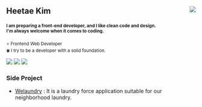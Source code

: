 <h2>
  Heetae Kim
  <a href="https://hits.seeyoufarm.com"><img src="https://hits.seeyoufarm.com/api/count/incr/badge.svg?url=https%3A%2F%2Fgithub.com%2Fhxxtae&count_bg=%231982E1&title_bg=%23555555&icon=github.svg&icon_color=%23E7E7E7&title=hits&edge_flat=false" align="right"/></a>
</h2>
<h4>
  <sup>
    I am preparing a front-end developer, and I like clean code and design.
    <br>
    I'm always welcome when it comes to coding.
  </sup>
</h4>
<p>
  <sup>
  ⭐ Frontend Web Developer
  <br>
  🍀 I try to be a developer with a solid foundation.
  </sup>
  
</p>

<a href="https://www.notion.so/Hxxtae-Growth-Note-02e6a0e829ae4a1398be64c556e7af23"><img src="https://img.shields.io/badge/Notion-000000?style=flat-square&logo=notion&logoColor=white"/></a>
<a href="https://www.hxxtae.me/"><img src="https://img.shields.io/badge/Resume-e7e7e7?style=flat-square&logo=html5&logoColor=black"/></a>
<a href="https://dev.to/hxxtae"><img src="https://img.shields.io/badge/Dev_Community-171717?style=flat-square&logo=dev.to&logoColor=ffffff"/></a>

### Side Project

- [Welaundry](https://hxxtae.github.io/we-laundry-desc/) : It is a laundry force application suitable for our neighborhood laundry.
                                    
